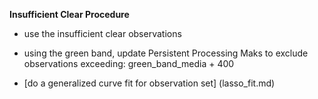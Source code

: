 **Insufficient Clear Procedure**  

- use the insufficient clear observations

- using the green band, update Persistent Processing Maks to exclude
  observations exceeding:
  green_band_media + 400

- [do a generalized curve fit for observation set] (lasso_fit.md)
